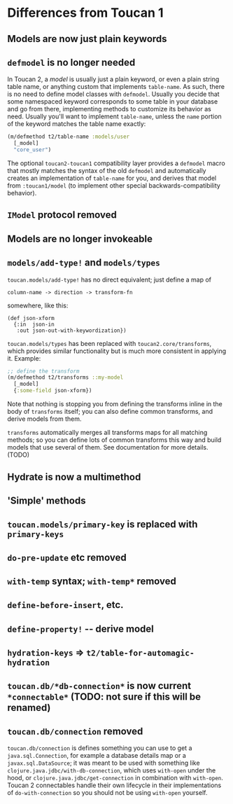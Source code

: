 # Differences from Toucan 1

## Models are now just plain keywords

## `defmodel` is no longer needed

In Toucan 2, a *model* is usually just a plain keyword, or even a plain string table name, or anything custom that
implements `table-name`. As such, there is no need to define model classes with `defmodel`. Usually you decide that
some namespaced keyword corresponds to some table in your database and go from there, implementing methods to
customize its behavior as need. Usually you'll want to implement `table-name`, unless the `name` portion of the
keyword matches the table name exactly:

```clj
(m/defmethod t2/table-name :models/user
  [_model]
  "core_user")
```

The optional `toucan2-toucan1` compatibility layer provides a `defmodel` macro that mostly matches the syntax of the
old `defmodel` and automatically creates an implementation of `table-name` for you, and derives that model from
`:toucan1/model` (to implement other special backwards-compatibility behavior).

## `IModel` protocol removed

## Models are no longer invokeable

## `models/add-type!` and `models/types`

`toucan.models/add-type!` has no direct equivalent; just define a map of

```
column-name -> direction -> transform-fn
```

somewhere, like this:

```
(def json-xform
  {:in  json-in
   :out json-out-with-keywordization})
```


`toucan.models/types` has been replaced with `toucan2.core/transforms`, which provides similar functionality but is
much more consistent in applying it. Example:

```clj
;; define the transform
(m/defmethod t2/transforms ::my-model
  [_model]
  {:some-field json-xform})
```

Note that nothing is stopping you from defining the transforms inline in the body of `transforms` itself; you can also
define common transforms, and derive models from them.

`transforms` automatically merges all transforms maps for all matching methods; so you can define lots of common
transforms this way and build models that use several of them. See documentation for more details. (TODO)

## Hydrate is now a multimethod

## 'Simple' methods

## `toucan.models/primary-key` is replaced with `primary-keys`

## `do-pre-update` etc removed

## `with-temp` syntax; `with-temp*` removed

## `define-before-insert`, etc.

## `define-property!` -- derive model

## `hydration-keys` => `t2/table-for-automagic-hydration`

## `toucan.db/*db-connection*` is now current `*connectable*` (TODO: not sure if this will be renamed)

## `toucan.db/connection` removed

`toucan.db/connection` is defines something you can use to get a `java.sql.Connection`, for example a database details
map or a `javax.sql.DataSource`; it was meant to be used with something like `clojure.java.jdbc/with-db-connection`,
which uses `with-open` under the hood, or `clojure.java.jdbc/get-connection` in combination with `with-open`. Toucan 2
connectables handle their own lifecycle in their implementations of `do-with-connection` so you should not be using
`with-open` yourself.
